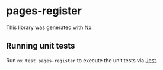 # pages-register

This library was generated with [Nx](https://nx.dev).

## Running unit tests

Run `nx test pages-register` to execute the unit tests via [Jest](https://jestjs.io).
